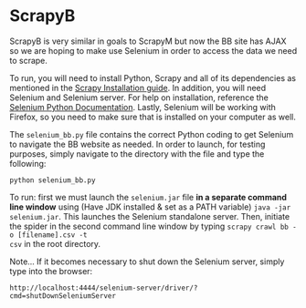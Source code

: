 ScrapyB
=======
ScrapyB is very similar in goals to ScrapyM but now the BB site has AJAX so we are hoping to make use Selenium in order to access the data we need to scrape.

To run, you will need to install Python, Scrapy and all  of its dependencies as mentioned in the <a href="http://doc.scrapy.org/en/latest/intro/install.html#intro-install">Scrapy Installation guide</a>. In addition, you will need Selenium and Selenium server. For help on installation, reference the <a href="http://selenium-python.readthedocs.org/installation.html">Selenium Python Documentation</a>. Lastly, Selenium will be working with Firefox, so you need to make sure that is installed on your computer as well.

The <code>selenium_bb.py</code> file contains the correct Python coding to get Selenium to navigate the BB website as needed. In order to launch, for testing purposes, simply navigate to the directory with the file and type the following:

<code>python selenium_bb.py</code>

To run: first we must launch the <code>selenium.jar</code> file <b>in a separate command line window</b> using (Have JDK installed & set as a PATH variable) <code>java -jar selenium.jar</code>. This launches the Selenium standalone server. Then, initiate the spider in the second command line window by typing <code>scrapy crawl bb -o [filename].csv -t csv</code> in the root directory.

Note... If it becomes necessary to shut down the Selenium server, simply type into the browser:

<code>http://localhost:4444/selenium-server/driver/?cmd=shutDownSeleniumServer</code>

